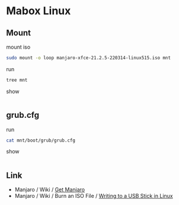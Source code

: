 
# Mabox Linux

## Mount

mount iso

``` sh
sudo mount -o loop manjaro-xfce-21.2.5-220314-linux515.iso mnt
```

run

``` sh
tree mnt
```

show

```

```

## grub.cfg


run

``` sh
cat mnt/boot/grub/grub.cfg
```

show

```

```

## Link

* Manjaro / Wiki / [Get Manjaro](https://wiki.manjaro.org/index.php/Main_Page#Get_Manjaro)
* Manjaro / Wiki / Burn an ISO File / [Writing to a USB Stick in Linux](https://wiki.manjaro.org/index.php/Burn_an_ISO_File#Writing_to_a_USB_Stick_in_Linux)
